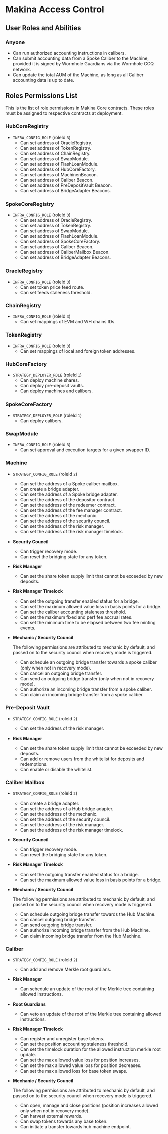 # Makina Access Control

## User Roles and Abilities

### Anyone

- Can run authorized accounting instructions in calibers.
- Can submit accounting data from a Spoke Caliber to the Machine, provided it is signed by Wormhole Guardians via the Wormhole CCQ network.
- Can update the total AUM of the Machine, as long as all Caliber accounting data is up to date.

## Roles Permissions List

This is the list of role permissions in Makina Core contracts. These roles must be assigned to respective contracts at deployment.

### HubCoreRegistry

- `INFRA_CONFIG_ROLE` (roleId `3`)
  - Can set address of OracleRegistry.
  - Can set address of TokenRegistry.
  - Can set address of ChainRegistry.
  - Can set address of SwapModule.
  - Can set address of FlashLoanModule.
  - Can set address of HubCoreFactory.
  - Can set address of MachinenBeacon.
  - Can set address of Caliber Beacon.
  - Can set address of PreDepositVault Beacon.
  - Can set address of BridgeAdapter Beacons.

### SpokeCoreRegistry

- `INFRA_CONFIG_ROLE` (roleId `3`)
  - Can set address of OracleRegistry.
  - Can set address of TokenRegistry.
  - Can set address of SwapModule.
  - Can set address of FlashLoanModule.
  - Can set address of SpokeCoreFactory.
  - Can set address of Caliber Beacon.
  - Can set address of CaliberMailbox Beacon.
  - Can set address of BridgeAdapter Beacons.

### OracleRegistry

- `INFRA_CONFIG_ROLE` (roleId `3`)
  - Can set token price feed route.
  - Can set feeds staleness threshold.

### ChainRegistry

- `INFRA_CONFIG_ROLE` (roleId `3`)
  - Can set mappings of EVM and WH chains IDs.

### TokenRegistry

- `INFRA_CONFIG_ROLE` (roleId `3`)
  - Can set mappings of local and foreign token addresses.

### HubCoreFactory

- `STRATEGY_DEPLOYER_ROLE` (roleId `1`)
  - Can deploy machine shares.
  - Can deploy pre-deposit vaults.
  - Can deploy machines and calibers.

### SpokeCoreFactory

- `STRATEGY_DEPLOYER_ROLE` (roleId `1`)
  - Can deploy calibers.

### SwapModule

- `INFRA_CONFIG_ROLE` (roleId `3`)
  - Can set approval and execution targets for a given swapper ID.

### Machine

- `STRATEGY_CONFIG_ROLE` (roleId `2`)
  - Can set the address of a Spoke caliber mailbox.
  - Can create a bridge adapter.
  - Can set the address of a Spoke bridge adapter.
  - Can set the address of the depositor contract.
  - Can set the address of the redeemer contract.
  - Can set the address of the fee manager contract.
  - Can set the address of the mechanic.
  - Can set the address of the security council.
  - Can set the address of the risk manager.
  - Can set the address of the risk manager timelock.

- **Security Council**

  - Can trigger recovery mode.
  - Can reset the bridging state for any token.

- **Risk Manager**

  - Can set the share token supply limit that cannot be exceeded by new deposits.

- **Risk Manager Timelock**

  - Can set the outgoing transfer enabled status for a bridge.
  - Can set the maximum allowed value loss in basis points for a bridge.
  - Can set the caliber accounting staleness threshold.
  - Can set the maximum fixed and perf fee accrual rates.
  - Can set the minimum time to be elapsed between two fee minting events.

- **Mechanic / Security Council**

  The following permissions are attributed to mechanic by default, and passed on to the security council when recovery mode is triggered.

  - Can schedule an outgoing bridge transfer towards a spoke caliber (only when not in recovery mode).
  - Can cancel an outgoing bridge transfer.
  - Can send an outgoing bridge transfer (only when not in recovery mode).
  - Can authorize an incoming bridge transfer from a spoke caliber.
  - Can claim an incoming bridge transfer from a spoke caliber.

### Pre-Deposit Vault

- `STRATEGY_CONFIG_ROLE` (roleId `2`)
  - Can set the address of the risk manager.

- **Risk Manager**

  - Can set the share token supply limit that cannot be exceeded by new deposits.
  - Can add or remove users from the whitelist for deposits and redemptions.
  - Can enable or disable the whitelist.


### Caliber Mailbox

- `STRATEGY_CONFIG_ROLE` (roleId `2`)
  - Can create a bridge adapter.
  - Can set the address of a Hub bridge adapter.
  - Can set the address of the mechanic.
  - Can set the address of the security council.
  - Can set the address of the risk manager.
  - Can set the address of the risk manager timelock.

- **Security Council**

  - Can trigger recovery mode.
  - Can reset the bridging state for any token.

- **Risk Manager Timelock**

  - Can set the outgoing transfer enabled status for a bridge.
  - Can set the maximum allowed value loss in basis points for a bridge.

- **Mechanic / Security Council**

  The following permissions are attributed to mechanic by default, and passed on to the security council when recovery mode is triggered.

  - Can schedule outgoing bridge transfer towards the Hub Machine.
  - Can cancel outgoing bridge transfer.
  - Can send outgoing bridge transfer.
  - Can authorize incoming bridge transfer from the Hub Machine.
  - Can claim incoming bridge transfer from the Hub Machine.

### Caliber

- `STRATEGY_CONFIG_ROLE` (roleId `2`)
  - Can add and remove Merkle root guardians.

- **Risk Manager**

  - Can schedule an update of the root of the Merkle tree containing allowed instructions.

- **Root Guardians**

  - Can veto an update of the root of the Merkle tree containing allowed instructions.

- **Risk Manager Timelock**

  - Can register and unregister base tokens.
  - Can set the position accounting staleness threshold.
  - Can set the timelock duration for the allowed instruction merkle root update.
  - Can set the max allowed value loss for position increases.
  - Can set the max allowed value loss for position decreases.
  - Can set the max allowed loss for base token swaps.

- **Mechanic / Security Council**

  The following permissions are attributed to mechanic by default, and passed on to the security council when recovery mode is triggered.

  - Can open, manage and close positions (position increases allowed only when not in recovery mode).
  - Can harvest external rewards.
  - Can swap tokens towards any base token.
  - Can initiate a transfer towards hub machine endpoint.
